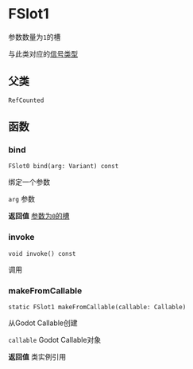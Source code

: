 # FSlot1
参数数量为`1`的槽

与此类对应的[信号类型](FSignal1.md)

## 父类
`RefCounted`

## 函数

### bind
```gdscript
FSlot0 bind(arg: Variant) const
```
绑定一个参数

`arg`
参数

**返回值**
[参数为`0`的槽](FSlot0.md)

### invoke
```gdscript
void invoke() const
```
调用

### makeFromCallable
```gdscript
static FSlot1 makeFromCallable(callable: Callable)
```
从Godot Callable创建

`callable`
Godot Callable对象

**返回值**
类实例引用
